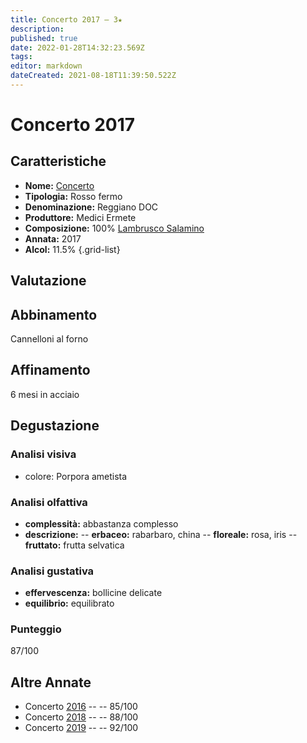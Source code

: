 ```yaml
---
title: Concerto 2017 – 3★
description: 
published: true
date: 2022-01-28T14:32:23.569Z
tags: 
editor: markdown
dateCreated: 2021-08-18T11:39:50.522Z
---
```


# Concerto 2017

## Caratteristiche
- **Nome:** [Concerto](/vini/Italia/Emilia/Medici-Ermete/Concerto/scheda-globale) 
- **Tipologia:** Rosso fermo
- **Denominazione:** Reggiano DOC 
- **Produttore:** Medici Ermete 
- **Composizione:** 100% [Lambrusco Salamino](/vitigni/Italia/bacca-nera/lambrusco-salamino)
- **Annata:** 2017
- **Alcol:** 11.5%
{.grid-list}

## Valutazione

<span class="valutazione"><span class="star-3"></span></span>

## Abbinamento
Cannelloni al forno

## Affinamento
6 mesi in acciaio 

## Degustazione

### Analisi visiva
- colore: Porpora ametista

### Analisi olfattiva
- **complessità:**  abbastanza complesso
- **descrizione:** 
-- **erbaceo:** rabarbaro, china
-- **floreale:** rosa, iris
-- **fruttato:** frutta selvatica

### Analisi gustativa
- **effervescenza:** bollicine delicate
- **equilibrio:** equilibrato

### Punteggio
<span class="valutazione">87/100</span>

## Altre Annate
- Concerto [2016](/vini/Italia/Emilia/Medici-Ermete/Concerto/2016) -- <span class="star-3"></span> -- 85/100
- Concerto [2018](/vini/Italia/Emilia/Medici-Ermete/Concerto/2018) -- <span class="star-3"></span> -- 88/100
- Concerto [2019](/vini/Italia/Emilia/Medici-Ermete/Concerto/2019) -- <span class="star-5"></span> -- 92/100
